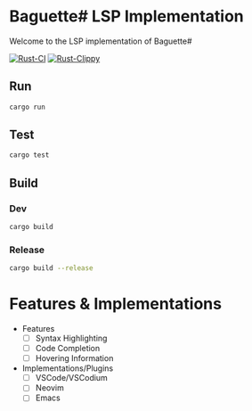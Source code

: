 # Baguette# LSP Implementation
Welcome to the LSP implementation of Baguette#

[![Rust-CI](https://github.com/coco33920/baguette-lsp/actions/workflows/rust.yml/badge.svg?style=for-the-badge)](https://github.com/coco33920/baguette-lsp/actions/workflows/rust.yml)
[![Rust-Clippy](https://github.com/coco33920/baguette-lsp/actions/workflows/rust-clippy.yml/badge.svg?style=for-the-badge)](https://github.com/coco33920/baguette-lsp/actions/workflows/rust-clippy.yml)

## Run 
```bash
cargo run
```

## Test
```bash
cargo test
```

## Build
### Dev
```bash
cargo build
```
### Release
```bash
cargo build --release
```

# Features & Implementations
- Features
  - [ ] Syntax Highlighting 
  - [ ] Code Completion
  - [ ] Hovering Information
- Implementations/Plugins
  - [ ] VSCode/VSCodium
  - [ ] Neovim
  - [ ] Emacs